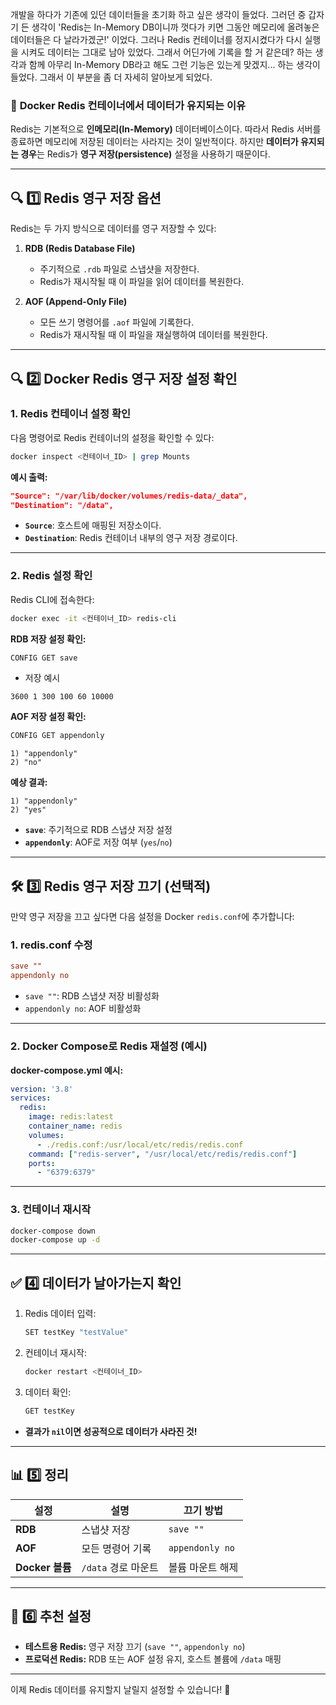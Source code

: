 개발을 하다가 기존에 있던 데이터들을 초기화 하고 싶은 생각이 들었다. 그러던 중 갑자기 든 생각이 'Redis는 In-Memory DB이니까 껏다가 키면 그동안 메모리에 올려놓은 데이터들은 다 날라가겠군!' 이었다. 그러나 Redis 컨테이너를 정지시켰다가 다시 실행을 시켜도 데이터는 그대로 남아 있었다. 그래서 어딘가에 기록을 할 거 같은데? 하는 생각과 함께 아무리 In-Memory DB라고 해도 그런 기능은 있는게 맞겠지... 하는 생각이 들었다. 그래서 이 부분을 좀 더 자세히 알아보게 되었다.

### 🐳 **Docker Redis 컨테이너에서 데이터가 유지되는 이유**

Redis는 기본적으로 **인메모리(In-Memory)** 데이터베이스이다. 따라서 Redis 서버를 종료하면 메모리에 저장된 데이터는 사라지는 것이 일반적이다. 하지만 **데이터가 유지되는 경우**는 Redis가 **영구 저장(persistence)** 설정을 사용하기 때문이다.

---
## 🔍 **1️⃣ Redis 영구 저장 옵션**

Redis는 두 가지 방식으로 데이터를 영구 저장할 수 있다:

1. **RDB (Redis Database File)**
    
    - 주기적으로 `.rdb` 파일로 스냅샷을 저장한다.
    - Redis가 재시작될 때 이 파일을 읽어 데이터를 복원한다.
2. **AOF (Append-Only File)**
    
    - 모든 쓰기 명령어를 `.aof` 파일에 기록한다.
    - Redis가 재시작될 때 이 파일을 재실행하여 데이터를 복원한다.

---
## 🔍 **2️⃣ Docker Redis 영구 저장 설정 확인**

### **1. Redis 컨테이너 설정 확인**

다음 명령어로 Redis 컨테이너의 설정을 확인할 수 있다:

```sh
docker inspect <컨테이너_ID> | grep Mounts
```

**예시 출력:**

```json
"Source": "/var/lib/docker/volumes/redis-data/_data",
"Destination": "/data",
```

- **`Source`**: 호스트에 매핑된 저장소이다.
- **`Destination`**: Redis 컨테이너 내부의 영구 저장 경로이다.

---
### **2. Redis 설정 확인**

Redis CLI에 접속한다:

```sh
docker exec -it <컨테이너_ID> redis-cli
```


**RDB 저장 설정 확인:**

```sh
CONFIG GET save
```

- 저장 예시
```
3600 1 300 100 60 10000
```


**AOF 저장 설정 확인:**

```sh
CONFIG GET appendonly
```

```
1) "appendonly"
2) "no"
```

**예상 결과:**

```
1) "appendonly"
2) "yes"
```

- **`save`**: 주기적으로 RDB 스냅샷 저장 설정
- **`appendonly`**: AOF로 저장 여부 (`yes`/`no`)

---

## 🛠️ **3️⃣ Redis 영구 저장 끄기 (선택적)**

만약 영구 저장을 끄고 싶다면 다음 설정을 Docker `redis.conf`에 추가합니다:

### **1. redis.conf 수정**

```conf
save ""
appendonly no
```

- `save ""`: RDB 스냅샷 저장 비활성화
- `appendonly no`: AOF 비활성화

---

### **2. Docker Compose로 Redis 재설정 (예시)**

**docker-compose.yml 예시:**

```yaml
version: '3.8'
services:
  redis:
    image: redis:latest
    container_name: redis
    volumes:
      - ./redis.conf:/usr/local/etc/redis/redis.conf
    command: ["redis-server", "/usr/local/etc/redis/redis.conf"]
    ports:
      - "6379:6379"
```

---

### **3. 컨테이너 재시작**

```sh
docker-compose down
docker-compose up -d
```

---

## ✅ **4️⃣ 데이터가 날아가는지 확인**

1. Redis 데이터 입력:
    
    ```sh
    SET testKey "testValue"
    ```
    
2. 컨테이너 재시작:
    
    ```sh
    docker restart <컨테이너_ID>
    ```
    
3. 데이터 확인:
    
    ```sh
    GET testKey
    ```
    

- **결과가 `nil`이면 성공적으로 데이터가 사라진 것!**

---

## 📊 **5️⃣ 정리**

|**설정**|**설명**|**끄기 방법**|
|---|---|---|
|**RDB**|스냅샷 저장|`save ""`|
|**AOF**|모든 명령어 기록|`appendonly no`|
|**Docker 볼륨**|`/data` 경로 마운트|볼륨 마운트 해제|

---

## 🚀 **6️⃣ 추천 설정**

- **테스트용 Redis:** 영구 저장 끄기 (`save ""`, `appendonly no`)
- **프로덕션 Redis:** RDB 또는 AOF 설정 유지, 호스트 볼륨에 `/data` 매핑

---

이제 Redis 데이터를 유지할지 날릴지 설정할 수 있습니다! 🚀